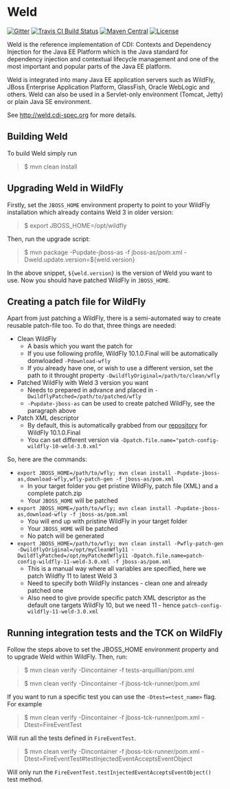 Weld
====

[![Gitter](https://badges.gitter.im/Join%20Chat.svg)](https://gitter.im/weld/user)
[![Travis CI Build Status](https://img.shields.io/travis/weld/core/master.svg)](https://travis-ci.org/weld/core)
[![Maven Central](http://img.shields.io/maven-central/v/org.jboss.weld.se/weld-se-shaded.svg)](http://search.maven.org/#search%7Cga%7C1%7Ca%3A%22weld-core-impl%22)
[![License](https://img.shields.io/badge/license-Apache%20License%202.0-yellow.svg)](http://www.apache.org/licenses/LICENSE-2.0.html)

Weld is the reference implementation of CDI: Contexts and Dependency Injection for the Java EE Platform which is the Java standard for dependency injection and contextual lifecycle management and one of the most important and popular parts of the Java EE platform.

Weld is integrated into many Java EE application servers such as WildFly, JBoss Enterprise Application Platform, GlassFish, Oracle WebLogic and others. Weld can also be used in a Servlet-only environment (Tomcat, Jetty) or plain Java SE environment.

See http://weld.cdi-spec.org for more details.

Building Weld
-------------

To build Weld simply run

> $ mvn clean install

Upgrading Weld in WildFly
-------------------------

Firstly, set the `JBOSS_HOME` environment property to point to your WildFly installation which already contains Weld 3 in older version:

> $ export JBOSS_HOME=/opt/wildfly

Then, run the upgrade script:

> $ mvn package -Pupdate-jboss-as -f jboss-as/pom.xml -Dweld.update.version=${weld.version}

In the above snippet, `${weld.version}` is the version of Weld you want to use.
Now you should have patched WildFly in `JBOSS_HOME`.

Creating a patch file for WildFly
---------------------------------

Apart from just patching a WildFly, there is a semi-automated way to create reusable patch-file too.
To do that, three things are needed:
* Clean WildFly
  * A basis which you want the patch for
  * If you use following profile, WildFly 10.1.0.Final will be automatically donwloaded `-Pdownload-wfly`
  * If you already have one, or wish to use a different version, set the path to it throught property `-DwildflyOriginal=/path/to/clean/wfly`
* Patched WildFly with Weld 3 version you want
  * Needs to prepared in advance and placed in `-DwildflyPatched=/path/to/patched/wfly`
  * `-Pupdate-jboss-as` can be used to create patched WildFly, see the paragraph above
* Patch XML descriptor
  * By default, this is automatically grabbed from our [repository](https://github.com/weld/build/tree/master/wildfly) for WildFly 10.1.0.Final
  * You can set different version via `-Dpatch.file.name="patch-config-wildfly-10-weld-3.0.xml"`

So, here are the commands:
* `export JBOSS_HOME=/path/to/wfly; mvn clean install -Pupdate-jboss-as,download-wfly,wfly-patch-gen -f jboss-as/pom.xml`
  * In your target folder you get pristine WildFly, patch file (XML) and a complete patch.zip
  * Your `JBOSS_HOME` will be patched
* `export JBOSS_HOME=/path/to/wfly; mvn clean install -Pupdate-jboss-as,download-wfly -f jboss-as/pom.xml`
  * You will end up with pristine WildFly in your target folder
  * Your `JBOSS_HOME` will be patched
  * No patch will be generated
* `export JBOSS_HOME=/path/to/wfly; mvn clean install -Pwfly-patch-gen -DwildflyOriginal=/opt/myCleanWfly11 -DwildflyPatched=/opt/myPatchedWfly11 -Dpatch.file.name=patch-config-wildfly-11-weld-3.0.xml -f jboss-as/pom.xml`
  * This is a manual way where all variables are specified, here we patch Wildfly 11 to latest Weld 3
  * Need to specify both WildFly instances - clean one and already patched one
  * Also need to give provide specific patch XML descriptor as the default one targets WildFly 10, but we need 11 - hence `patch-config-wildfly-11-weld-3.0.xml`

Running integration tests and the TCK on WildFly
----------------------------------------------------

Follow the steps above to set the JBOSS_HOME environment property and to upgrade Weld
within WildFly. Then, run:

> $ mvn clean verify -Dincontainer -f tests-arquillian/pom.xml

> $ mvn clean verify -Dincontainer -f jboss-tck-runner/pom.xml

If you want to run a specific test you can use the `-Dtest=<test_name>` flag. For example 

> $ mvn clean verify -Dincontainer -f jboss-tck-runner/pom.xml -Dtest=FireEventTest

Will run all the tests defined in `FireEventTest`.

> $ mvn clean verify -Dincontainer -f jboss-tck-runner/pom.xml -Dtest=FireEventTest#testInjectedEventAcceptsEventObject

Will only run the `FireEventTest.testInjectedEventAcceptsEventObject()` test method.
